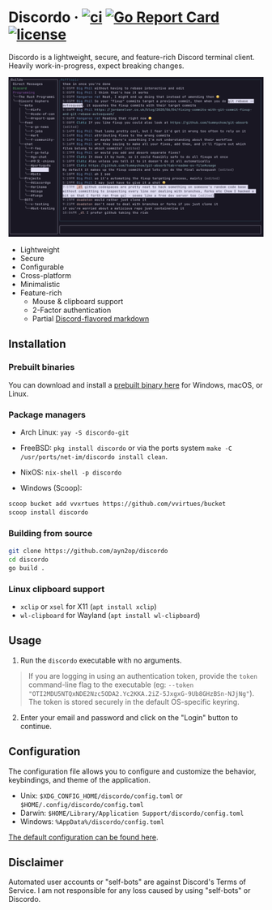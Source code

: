# Discordo &middot; [![ci](https://github.com/ayn2op/discordo/actions/workflows/ci.yml/badge.svg)](https://github.com/ayn2op/discordo/actions/workflows/ci.yml) [![Go Report Card](https://goreportcard.com/badge/github.com/ayn2op/discordo)](https://goreportcard.com/report/github.com/ayn2op/discordo) [![license](https://img.shields.io/github/license/ayn2op/discordo?logo=github)](https://github.com/ayn2op/discordo/blob/master/LICENSE)

Discordo is a lightweight, secure, and feature-rich Discord terminal client. Heavily work-in-progress, expect breaking changes.

![Preview](.github/preview.png)

- Lightweight
- Secure
- Configurable
- Cross-platform
- Minimalistic
- Feature-rich
  - Mouse & clipboard support
  - 2-Factor authentication
  - Partial [Discord-flavored markdown](https://support.discord.com/hc/en-us/articles/210298617-Markdown-Text-101-Chat-Formatting-Bold-Italic-Underline-)

## Installation

### Prebuilt binaries

You can download and install a [prebuilt binary here](https://nightly.link/ayn2op/discordo/workflows/ci/main) for Windows, macOS, or Linux.

### Package managers

- Arch Linux: `yay -S discordo-git`
- FreeBSD: `pkg install discordo` or via the ports system `make -C /usr/ports/net-im/discordo install clean`.
- NixOS: `nix-shell -p discordo`

- Windows (Scoop):

```sh
scoop bucket add vvxrtues https://github.com/vvirtues/bucket
scoop install discordo
```

### Building from source

```bash
git clone https://github.com/ayn2op/discordo
cd discordo
go build .
```

### Linux clipboard support

- `xclip` or `xsel` for X11 (`apt install xclip`)
- `wl-clipboard` for Wayland (`apt install wl-clipboard`)

## Usage

1. Run the `discordo` executable with no arguments.

> If you are logging in using an authentication token, provide the `token` command-line flag to the executable (eg: `--token "OTI2MDU5NTQxNDE2Nzc5ODA2.Yc2KKA.2iZ-5JxgxG-9Ub8GHzBSn-NJjNg"`). The token is stored securely in the default OS-specific keyring.

2. Enter your email and password and click on the "Login" button to continue.

## Configuration

The configuration file allows you to configure and customize the behavior, keybindings, and theme of the application.

- Unix: `$XDG_CONFIG_HOME/discordo/config.toml` or `$HOME/.config/discordo/config.toml`
- Darwin: `$HOME/Library/Application Support/discordo/config.toml`
- Windows: `%AppData%/discordo/config.toml`

[The default configuration can be found here](./internal/config/config.go).

## Disclaimer

Automated user accounts or "self-bots" are against Discord's Terms of Service. I am not responsible for any loss caused by using "self-bots" or Discordo.

